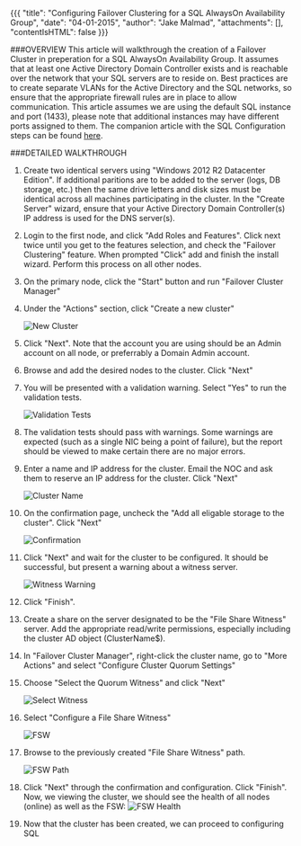 {{{
  "title": "Configuring Failover Clustering for a SQL AlwaysOn Availability Group",
  "date": "04-01-2015",
  "author": "Jake Malmad",
  "attachments": [],
  "contentIsHTML": false
}}}

###OVERVIEW
This article will walkthrough the creation of a Failover Cluster in preperation for a SQL AlwaysOn Availability Group. It assumes that at least one Active Directory Domain Controller exists and is reachable over the network that your SQL servers are to reside on. Best practices are to create separate VLANs for the Active Directory and the SQL networks, so ensure that the appropriate firewall rules are in place to allow communication. This article assumes we are using the default SQL instance and port (1433), please note that additional instances may have different ports assigned to them. The companion article with the SQL Configuration steps can be found [here](../Servers/configuring-a-sql-alwayson-availability-group.md).

###DETAILED WALKTHROUGH

1. Create two identical servers using "Windows 2012 R2 Datacenter Edition". If additional paritions are to be added to the server (logs, DB storage, etc.) then the same drive letters and disk sizes must be identical across all machines participating in the cluster. In the "Create Server" wizard, ensure that your Active Directory Domain Controller(s) IP address is used for the DNS server(s).

2. Login to the first node, and click "Add Roles and Features". Click next twice until you get to the features selection, and check the "Failover Clustering" feature. When prompted "Click" add and finish the install wizard. Perform this process on all other nodes.

3. On the primary node, click the "Start" button and run "Failover Cluster Manager"

4. Under the "Actions" section, click "Create a new cluster"

    ![New Cluster](../images/configuring-failover-clustering-for-a-sql-alwayson-availability-group-01.PNG)

5. Click "Next". Note that the account you are using should be an Admin account on all node, or preferrably a Domain Admin account.

6. Browse and add the desired nodes to the cluster. Click "Next"

7. You will be presented with a validation warning. Select "Yes" to run the validation tests.

    ![Validation Tests](../images/configuring-failover-clustering-for-a-sql-alwayson-availability-group-02.PNG)

8. The validation tests should pass with warnings. Some warnings are expected (such as a single NIC being a point of failure), but the report should be viewed to make certain there are no major errors.

9. Enter a name and IP address for the cluster. Email the NOC and ask them to reserve an IP address for the cluster. Click "Next"

    ![Cluster Name](../images/configuring-failover-clustering-for-a-sql-alwayson-availability-group-03.PNG)

10. On the confirmation page, uncheck the "Add all eligable storage to the cluster". Click "Next"

    ![Confirmation](../images/configuring-failover-clustering-for-a-sql-alwayson-availability-group-04.PNG)

11. Click "Next" and wait for the cluster to be configured. It should be successful, but present a warning about a witness server.

    ![Witness Warning](../images/configuring-failover-clustering-for-a-sql-alwayson-availability-group-05.PNG)

12. Click "Finish".

13. Create a share on the server designated to be the "File Share Witness" server. Add the appropriate read/write permissions, especially including the cluster AD object (ClusterName$).

14. In "Failover Cluster Manager", right-click the cluster name, go to "More Actions" and select "Configure Cluster Quorum Settings"

15. Choose "Select the Quorum Witness" and click "Next"

    ![Select Witness](../images/configuring-failover-clustering-for-a-sql-alwayson-availability-group-06.PNG)

16. Select "Configure a File Share Witness"

    ![FSW](../images/configuring-failover-clustering-for-a-sql-alwayson-availability-group-07.PNG)

17. Browse to the previously created "File Share Witness" path.

    ![FSW Path](../images/configuring-failover-clustering-for-a-sql-alwayson-availability-group-08.PNG)

18. Click "Next" through the confirmation and configuration. Click "Finish". Now, we viewing the cluster, we should see the health of all nodes (online) as well as the FSW:
    ![FSW Health](../images/configuring-failover-clustering-for-a-sql-alwayson-availability-group-09.PNG)

19. Now that the cluster has been created, we can proceed to configuring SQL
